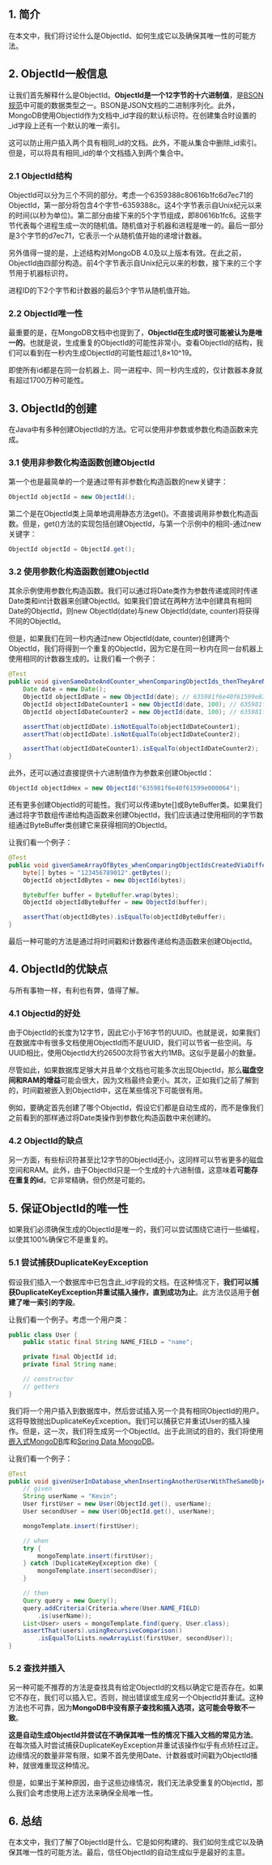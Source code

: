 ## 1. 简介

在本文中，我们将讨论什么是ObjectId、如何生成它以及确保其唯一性的可能方法。

## 2. ObjectId一般信息

让我们首先解释什么是ObjectId。**ObjectId是一个12字节的十六进制值**，是[BSON规范](https://bsonspec.org/)中可能的数据类型之一。BSON是JSON文档的二进制序列化。此外，MongoDB使用ObjectId作为文档中\_id字段的默认标识符。在创建集合时设置的\_id字段上还有一个默认的唯一索引。

这可以防止用户插入两个具有相同\_id的文档。此外，不能从集合中删除\_id索引。但是，可以将具有相同\_id的单个文档插入到两个集合中。

### 2.1 ObjectId结构

ObjectId可以分为三个不同的部分。考虑一个6359388c80616b1fc6d7ec71的ObjectId，第一部分将包含4个字节–6359388c。这4个字节表示自Unix纪元以来的时间(以秒为单位)。第二部分由接下来的5个字节组成，即80616b1fc6。这些字节代表每个进程生成一次的随机值。随机值对于机器和进程是唯一的。最后一部分是3个字节的d7ec71，它表示一个从随机值开始的递增计数器。

另外值得一提的是，上述结构对MongoDB 4.0及以上版本有效。在此之前，ObjectId由四部分构造。前4个字节表示自Unix纪元以来的秒数，接下来的三个字节用于机器标识符。

进程ID的下2个字节和计数器的最后3个字节从随机值开始。

### 2.2 ObjectId唯一性

最重要的是，在MongoDB文档中也提到了，**ObjectId在生成时很可能被认为是唯一的**。也就是说，生成重复的ObjectId的可能性非常小。查看ObjectId的结构，我们可以看到在一秒内生成ObjectId的可能性超过1,8×10^19。

即使所有id都是在同一台机器上、同一进程中、同一秒内生成的，仅计数器本身就有超过1700万种可能性。

## 3. ObjectId的创建

在Java中有多种创建ObjectId的方法。它可以使用非参数或参数化构造函数来完成。

### 3.1 使用非参数化构造函数创建ObjectId

第一个也是最简单的一个是通过带有非参数化构造函数的new关键字：

```java
ObjectId objectId = new ObjectId();
```

第二个是在ObjectId类上简单地调用静态方法get()。不直接调用非参数化构造函数。但是，get()方法的实现包括创建ObjectId，与第一个示例中的相同-通过new关键字：

```java
ObjectId objectId = ObjectId.get();
```

### 3.2 使用参数化构造函数创建ObjectId

其余示例使用参数化构造函数。我们可以通过将Date类作为参数传递或同时传递Date类和int计数器来创建ObjectId。如果我们尝试在两种方法中创建具有相同Date的ObjectId，则new ObjectId(date)与new ObjectId(date, counter)将获得不同的ObjectId。

但是，如果我们在同一秒内通过new ObjectId(date, counter)创建两个ObjectId，我们将得到一个重复的ObjectId，因为它是在同一秒内在同一台机器上使用相同的计数器生成的。让我们看一个例子：

```java
@Test
public void givenSameDateAndCounter_whenComparingObjectIds_thenTheyAreNotEqual() {
    Date date = new Date();
    ObjectId objectIdDate = new ObjectId(date); // 635981f6e40f61599e839ddb
    ObjectId objectIdDateCounter1 = new ObjectId(date, 100); // 635981f6e40f61599e000064
    ObjectId objectIdDateCounter2 = new ObjectId(date, 100); // 635981f6e40f61599e000064

    assertThat(objectIdDate).isNotEqualTo(objectIdDateCounter1);
    assertThat(objectIdDate).isNotEqualTo(objectIdDateCounter2);

    assertThat(objectIdDateCounter1).isEqualTo(objectIdDateCounter2);
}
```

此外，还可以通过直接提供十六进制值作为参数来创建ObjectId：

```java
ObjectId objectIdHex = new ObjectId("635981f6e40f61599e000064");
```

还有更多创建ObjectId的可能性。我们可以传递byte[]或ByteBuffer类。如果我们通过将字节数组传递给构造函数来创建ObjectId，我们应该通过使用相同的字节数组通过ByteBuffer类创建它来获得相同的ObjectId。

让我们看一个例子：

```java
@Test
public void givenSameArrayOfBytes_whenComparingObjectIdsCreatedViaDifferentMethods_thenTheObjectIdsAreEqual(){
    byte[] bytes = "123456789012".getBytes();
    ObjectId objectIdBytes = new ObjectId(bytes);

    ByteBuffer buffer = ByteBuffer.wrap(bytes);
    ObjectId objectIdByteBuffer = new ObjectId(buffer);

    assertThat(objectIdBytes).isEqualTo(objectIdByteBuffer);
}
```

最后一种可能的方法是通过将时间戳和计数器传递给构造函数来创建ObjectId。

## 4. ObjectId的优缺点

与所有事物一样，有利也有弊，值得了解。

### 4.1 ObjectId的好处

由于ObjectId的长度为12字节，因此它小于16字节的UUID。也就是说，如果我们在数据库中有很多文档使用ObjectId而不是UUID，我们可以节省一些空间。与UUID相比，使用ObjectId大约26500次将节省大约1MB。这似乎是最小的数量。

尽管如此，如果数据库足够大并且单个文档也可能多次出现ObjectId，那么**磁盘空间和RAM的增益**可能会很大，因为文档最终会更小。其次，正如我们之前了解到的，时间戳被嵌入到ObjectId中，这在某些情况下可能很有用。

例如，要确定首先创建了哪个ObjectId，假设它们都是自动生成的，而不是像我们之前看到的那样通过将Date类操作到参数化构造函数中来创建的。

### 4.2 ObjectId的缺点

另一方面，有些标识符甚至比12字节的ObjectId还小，这同样可以节省更多的磁盘空间和RAM。此外，由于ObjectId只是一个生成的十六进制值，这意味着**可能存在重复的id**。它非常精确，但仍然是可能的。

## 5. 保证ObjectId的唯一性

如果我们必须确保生成的ObjectId是唯一的，我们可以尝试围绕它进行一些编程，以使其100%确保它不是重复的。

### 5.1 尝试捕获DuplicateKeyException

假设我们插入一个数据库中已包含此_id字段的文档。在这种情况下，**我们可以捕获DuplicateKeyException并重试插入操作，直到成功为止**。此方法仅适用于**创建了唯一索引的字段**。

让我们看一个例子。考虑一个用户类：

```java
public class User {
    public static final String NAME_FIELD = "name";

    private final ObjectId id;
    private final String name;

    // constructor
    // getters
}
```

我们将一个用户插入到数据库中，然后尝试插入另一个具有相同ObjectId的用户。这将导致抛出DuplicateKeyException。我们可以捕获它并重试User的插入操作。但是，这一次，我们将生成另一个ObjectId。出于此测试的目的，我们将使用[嵌入式MongoDB](https://www.baeldung.com/spring-boot-embedded-mongodb)库和[Spring Data MongoDB](https://www.baeldung.com/spring-data-mongodb-tutorial)。

让我们看一个例子：

```java
@Test
public void givenUserInDatabase_whenInsertingAnotherUserWithTheSameObjectId_DKEThrownAndInsertRetried() {
    // given
    String userName = "Kevin";
    User firstUser = new User(ObjectId.get(), userName);
    User secondUser = new User(ObjectId.get(), userName);

    mongoTemplate.insert(firstUser);

    // when
    try {
        mongoTemplate.insert(firstUser);
    } catch (DuplicateKeyException dke) {
        mongoTemplate.insert(secondUser);
    }

    // then
    Query query = new Query();
    query.addCriteria(Criteria.where(User.NAME_FIELD)
        .is(userName));
    List<User> users = mongoTemplate.find(query, User.class);
    assertThat(users).usingRecursiveComparison()
        .isEqualTo(Lists.newArrayList(firstUser, secondUser));
}
```

### 5.2 查找并插入

另一种可能不推荐的方法是查找具有给定ObjectId的文档以确定它是否存在。如果它不存在，我们可以插入它。否则，抛出错误或生成另一个ObjectId并重试。这种方法也不可靠，因为**MongoDB中没有原子查找和插入选项，这可能会导致不一致**。

**这是自动生成ObjectId并尝试在不确保其唯一性的情况下插入文档的常见方法**。在每次插入时尝试捕获DuplicateKeyException并重试该操作似乎有点矫枉过正。边缘情况的数量非常有限，如果不首先使用Date、计数器或时间戳为ObjectId播种，就很难重现这种情况。

但是，如果出于某种原因，由于这些边缘情况，我们无法承受重复的ObjectId，那么我们会考虑使用上述方法来确保全局唯一性。

## 6. 总结

在本文中，我们了解了ObjectId是什么、它是如何构建的、我们如何生成它以及确保其唯一性的可能方法。最后，信任ObjectId的自动生成似乎是最好的主意。